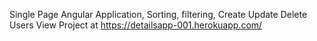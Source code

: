 Single Page Angular Application, Sorting, filtering, Create Update Delete Users
View Project at https://detailsapp-001.herokuapp.com/
